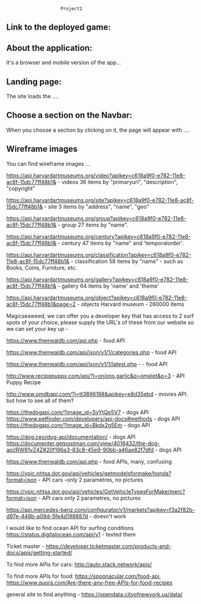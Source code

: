                         Project2
## Link to the deployed game: 

## About the application:
It's a browser and mobile version of the app...

## Landing page:
The site loads the ....

## Choose a section on the Navbar:
When you choose a section by clicking on it, the page will appear with ....

## Wireframe images
You can find wireframe images ...

https://api.harvardartmuseums.org/video?apikey=c618a9f0-e782-11e8-ac8f-15dc77ff48b1& - videos 36 items by "primaryurl", "description", "copyright"

https://api.harvardartmuseums.org/site?apikey=c618a9f0-e782-11e8-ac8f-15dc77ff48b1& - site 3 items by "address", "name", "geo"

https://api.harvardartmuseums.org/group?apikey=c618a9f0-e782-11e8-ac8f-15dc77ff48b1& - group 27 items by "name".

https://api.harvardartmuseums.org/century?apikey=c618a9f0-e782-11e8-ac8f-15dc77ff48b1& - century 47 items by "name" and 'temporalorder'.

https://api.harvardartmuseums.org/classification?apikey=c618a9f0-e782-11e8-ac8f-15dc77ff48b1& - classification 58 items by "name" - such as Books, Coins, Furniture, etc.

https://api.harvardartmuseums.org/gallery?apikey=c618a9f0-e782-11e8-ac8f-15dc77ff48b1& - gallery 64 items by 'name' and 'theme'

https://api.harvardartmuseums.org/object?apikey=c618a9f0-e782-11e8-ac8f-15dc77ff48b1&page=2 - objects Harvard museum - 260000 items

Magicseaweed, we can offer you a developer key that has access to 2 surf spots of your choice, please supply the URL's of these from our website so we can set your key up - 

https://www.themealdb.com/api.php - food API 

https://www.themealdb.com/api/json/v1/1/categories.php - food API

https://www.themealdb.com/api/json/v1/1/latest.php - - food API 

http://www.recipepuppy.com/api/?i=onions,garlic&q=omelet&p=3 - API Puppy Recipe

http://www.omdbapi.com/?i=tt3896198&apikey=e8d35ebd - movies API. but how to see all of them?

https://thedogapi.com/?image_id=SyYtQe5V7 - dogs API
https://www.petfinder.com/developers/api-docs#methods - dogs API
https://thedogapi.com/?image_id=Bkdx2g5Em - dogs API

https://dog.ceo/dog-api/documentation/ - dogs API
https://documenter.getpostman.com/view/4016432/the-dog-api/RW81vZ4Z#20f196a3-83c8-45e9-90bb-a46ae82f7dfd - dogs API

https://www.themealdb.com/api.php - food APIs, many, confusing

https://vpic.nhtsa.dot.gov/api/vehicles/getmodelsformake/honda?format=json - API cars -only 2 parametres, no pictures

https://vpic.nhtsa.dot.gov/api/vehicles/GetVehicleTypesForMake/merc?format=json - API cars only 2 parametres, no pictures

https://api.mercedes-benz.com/configurator/v1/markets?apikey=f3a2f82b-d97e-448b-a08d-5fe4d198887d - doesn't work

I would like to find ocean API for surfing conditions https://status.digitalocean.com/api/v1 - texted them

Ticket master - https://developer.ticketmaster.com/products-and-docs/apis/getting-started/

To find more APIs for cars: http://auto.stack.network/apis/

To find more APIs for food: https://spoonacular.com/food-api, https://www.quora.com/Are-there-any-free-APIs-for-food-recipes

general site to find anything - https://opendata.cityofnewyork.us/data/